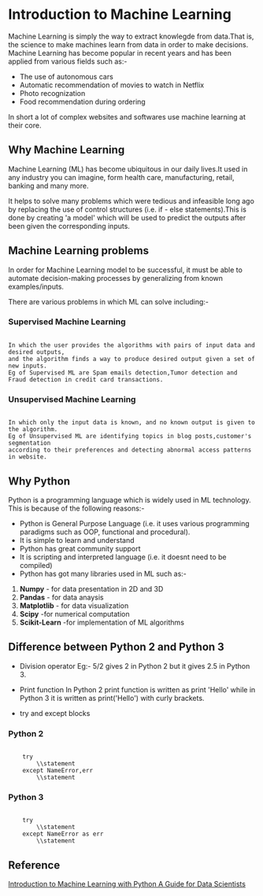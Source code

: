 # Introduction to Machine Learning

Machine Learning is simply the way to extract knowlegde from data.That is, the science to make machines learn from data 
in order to make decisions.
Machine Learning has become popular in recent years and has been applied from various fields such as:-

* The use of autonomous cars
* Automatic recommendation of movies to watch in Netflix
* Photo recognization
* Food recommendation during ordering

In short a lot of complex websites and softwares use machine learning at their core.

## Why Machine Learning

Machine Learning (ML) has become ubiquitous in our daily lives.It used in any industry you can imagine, form health care,
manufacturing, retail, banking and many more.

It helps to solve many problems which were tedious and infeasible long ago by replacing the use of control structures
(i.e. if - else statements).This is done by creating 'a model' which will be used to predict the outputs after been given
the corresponding inputs.

## Machine Learning problems

In order for Machine Learning model to be successful, it must be able to automate decision-making processes by 
generalizing from known examples/inputs.

There are various problems in which ML can solve including:-

### Supervised Machine Learning

``` ### Supervised Machine Learning

In which the user provides the algorithms with pairs of input data and desired outputs,
and the algorithm finds a way to produce desired output given a set of new inputs.
Eg of Supervised ML are Spam emails detection,Tumor detection and Fraud detection in credit card transactions.
```

### Unsupervised Machine Learning

```### Unsupervised Machine Learning

In which only the input data is known, and no known output is given to the algorithm.
Eg of Unsupervised ML are identifying topics in blog posts,customer's segmentation
according to their preferences and detecting abnormal access patterns in website.
```

## Why Python

Python is a programming language which is widely used in ML technology. This is because of the following reasons:-

* Python is General Purpose Language (i.e. it uses various programming paradigms such as OOP, functional and procedural).
* It is simple to learn and understand
* Python has great community support
* It is scripting and interpreted language (i.e. it doesnt need to be compiled)
* Python has got many libraries used in ML such as:-

1. **Numpy** - for data presentation in 2D and 3D
2. **Pandas** - for data anaysis
3. **Matplotlib** - for data visualization
4. **Scipy** -for numerical computation
5. **Scikit-Learn** -for implementation of ML algorithms

## Difference between Python 2 and Python 3

* Division operator
Eg:- 5/2 gives 2 in Python 2 but it gives 2.5 in Python 3.

* Print function
In Python 2 print function is written as print 'Hello' while in Python 3 it is written as print('Hello') with curly brackets.

* try and except blocks

### Python 2

```In Python 2

    try
        \\statement
    except NameError,err
        \\statement
```

### Python 3

```In Python 3

    try
        \\statement
    except NameError as err
        \\statement
```

## Reference

[Introduction to Machine Learning with Python A Guide for Data Scientists](https://github.com/amueller/introduction_to_ml_with_python)
